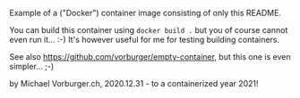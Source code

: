 Example of a ("Docker") container image consisting of only this README.

You can build this container using `docker build .` but you of course cannot even run it... :-) It's however useful for me for testing building containers.

See also https://github.com/vorburger/empty-container, but this one is even simpler... ;-)

by Michael Vorburger.ch, 2020.12.31 - to a containerized year 2021!
